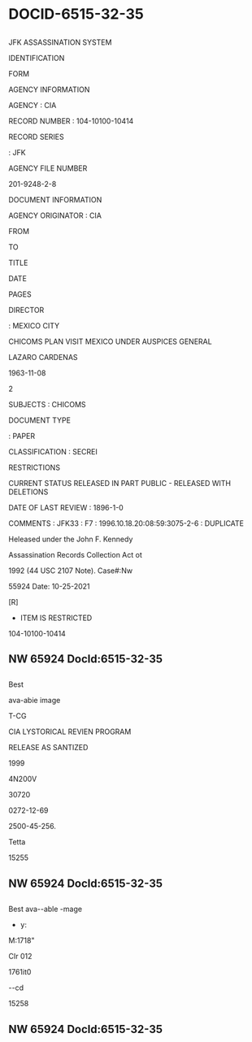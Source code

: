 # DOCID-6515-32-35

##
JFK ASSASSINATION SYSTEM

IDENTIFICATION

FORM

AGENCY INFORMATION

AGENCY : CIA

RECORD NUMBER : 104-10100-10414

RECORD SERIES

: JFK

AGENCY FILE NUMBER

201-9248-2-8

DOCUMENT INFORMATION

AGENCY ORIGINATOR : CIA

FROM

TO

TITLE

DATE

PAGES

DIRECTOR

: MEXICO CITY

CHICOMS PLAN VISIT MEXICO UNDER AUSPICES GENERAL

LAZARO CARDENAS

1963-11-08

2

SUBJECTS : CHICOMS

DOCUMENT TYPE

: PAPER

CLASSIFICATION : SECREI

RESTRICTIONS

CURRENT STATUS RELEASED IN PART PUBLIC - RELEASED WITH DELETIONS

DATE OF LAST REVIEW : 1896-1-0

COMMENTS : JFK33 : F7 : 1996.10.18.20:08:59:3075-2-6 : DUPLICATE

Heleased under the John F. Kennedy

Assassination Records Collection Act ot

1992 (44 USC 2107 Note). Case#:Nw

55924 Date: 10-25-2021

[R]

- ITEM IS RESTRICTED

104-10100-10414

NW 65924 Docld:6515-32-35
---

##
Best

ava-abie image

T-CG

CIA LYSTORICAL REVIEN PROGRAM

RELEASE AS SANTIZED

1999

4N200V

30720

0272-12-69

2500-45-256.

Tetta

15255

NW 65924 Docld:6515-32-35
---

##
Best ava--able -mage

- y:

M:1718"

CIr 012

1761it0

--cd

15258

NW 65924 Docld:6515-32-35
---

